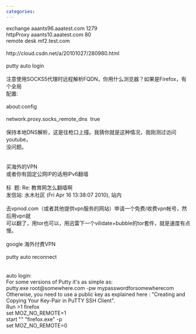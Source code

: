 ```yaml
---
categories: 
---
```

<div>exchange aaants96.aaatest.com 1279<br />httpProxy aaants10.aaatest.com 80<br />remote desk mf2.test.com<br /><br />http://cloud.csdn.net/a/20101027/280980.html <br /><br />putty auto login<br /><br />注意使用SOCKS5代理时远程解析FQDN，你用什么浏览器？如果是Firefox，有个全局<br />配置:<br /><br />about:config<br /><br />network.proxy.socks_remote_dns&nbsp; true<br /><br />保持本地DNS解析，这是往枪口上撞。我猜你就是这种情况，我刚测过访问youtube，<br />没问题。<br /><br /><br />买海外的VPN<br />或者你有固定公网IP的话用IPv6翻墙<br /><br />标&nbsp; 题: Re: 教育网怎么翻墙啊<br />发信站: 水木社区 (Fri Apr 16 13:38:07 2010), 站内<br /><br />去vpnod.com（或者其他提供vpn服务的网站）申请一个免费/收费vpn帐号，然后用vpn就<br />可以翻了，用tor也可以，用迅雷下一个vilidate+bubble的tor套件，就是速度有点慢。<br /><br />google 海外付费VPN<br /><br />putty auto reconnect<br /><br /><br />auto login:<br />For some versions of Putty it's as simple as:<br />putty.exe root@somewhere.com -pw mypasswordforsomewherecom<br />Otherwise, you need to use a public key as explained here : "Creating and Copying Your Key-Pair in PuTTY SSH Client".<br />Run &gt;1 firefox<br />set MOZ_NO_REMOTE=1<br />start "" "firefox.exe" -p<br />set MOZ_NO_REMOTE=0<br /></div>